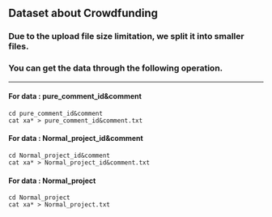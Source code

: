 ## Dataset about Crowdfunding

### Due to the upload file size limitation, we split it into smaller files.

### You can get the data through the following operation.
---
#### For data : pure_comment_id&comment
```
cd pure_comment_id&comment
cat xa* > pure_comment_id&comment.txt
```

#### For data : Normal_project_id&comment
```
cd Normal_project_id&comment
cat xa* > Normal_project_id&comment.txt
```

#### For data : Normal_project
```
cd Normal_project
cat xa* > Normal_project.txt
```
